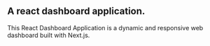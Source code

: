 ## A react dashboard application. 

This React Dashboard Application is a dynamic and responsive web dashboard built with Next.js.
